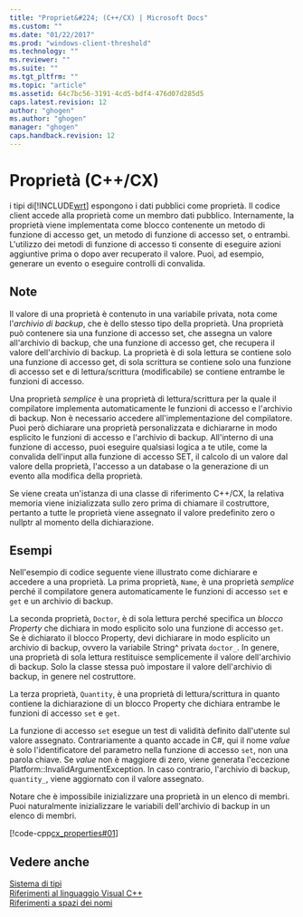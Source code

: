 ```yaml
---
title: "Propriet&#224; (C++/CX) | Microsoft Docs"
ms.custom: ""
ms.date: "01/22/2017"
ms.prod: "windows-client-threshold"
ms.technology: ""
ms.reviewer: ""
ms.suite: ""
ms.tgt_pltfrm: ""
ms.topic: "article"
ms.assetid: 64c7bc56-3191-4cd5-bdf4-476d07d285d5
caps.latest.revision: 12
author: "ghogen"
ms.author: "ghogen"
manager: "ghogen"
caps.handback.revision: 12
---
```

# Propriet&#224; (C++/CX)
i tipi di[!INCLUDE[wrt](../cppcx/includes/wrt-md.md)] espongono i dati pubblici come proprietà. Il codice client accede alla proprietà come un membro dati pubblico. Internamente, la proprietà viene implementata come blocco contenente un metodo di funzione di accesso get, un metodo di funzione di accesso set, o entrambi. L'utilizzo dei metodi di funzione di accesso ti consente di eseguire azioni aggiuntive prima o dopo aver recuperato il valore. Puoi, ad esempio, generare un evento o eseguire controlli di convalida.  
  
## Note  
 Il valore di una proprietà è contenuto in una variabile privata, nota come l'*archivio di backup*, che è dello stesso tipo della proprietà. Una proprietà può contenere sia una funzione di accesso set, che assegna un valore all'archivio di backup, che una funzione di accesso get, che recupera il valore dell'archivio di backup. La proprietà è di sola lettura se contiene solo una funzione di accesso get, di sola scrittura se contiene solo una funzione di accesso set e di lettura\/scrittura \(modificabile\) se contiene entrambe le funzioni di accesso.  
  
 Una proprietà *semplice* è una proprietà di lettura\/scrittura per la quale il compilatore implementa automaticamente le funzioni di accesso e l'archivio di backup. Non è necessario accedere all'implementazione del compilatore. Puoi però dichiarare una proprietà personalizzata e dichiararne in modo esplicito le funzioni di accesso e l'archivio di backup. All'interno di una funzione di accesso, puoi eseguire qualsiasi logica a te utile, come la convalida dell'input alla funzione di accesso SET, il calcolo di un valore dal valore della proprietà, l'accesso a un database o la generazione di un evento alla modifica della proprietà.  
  
 Se viene creata un'istanza di una classe di riferimento C\+\+\/CX, la relativa memoria viene inizializzata sullo zero prima di chiamare il costruttore, pertanto a tutte le proprietà viene assegnato il valore predefinito zero o nullptr al momento della dichiarazione.  
  
## Esempi  
 Nell'esempio di codice seguente viene illustrato come dichiarare e accedere a una proprietà. La prima proprietà, `Name`, è una proprietà *semplice* perché il compilatore genera automaticamente le funzioni di accesso `set` e `get` e un archivio di backup.  
  
 La seconda proprietà, `Doctor`, è di sola lettura perché specifica un *blocco Property* che dichiara in modo esplicito solo una funzione di accesso `get`. Se è dichiarato il blocco Property, devi dichiarare in modo esplicito un archivio di backup, ovvero la variabile String^ privata `doctor_`. In genere, una proprietà di sola lettura restituisce semplicemente il valore dell'archivio di backup. Solo la classe stessa può impostare il valore dell'archivio di backup, in genere nel costruttore.  
  
 La terza proprietà, `Quantity`, è una proprietà di lettura\/scrittura in quanto contiene la dichiarazione di un blocco Property che dichiara entrambe le funzioni di accesso `set` e `get`.  
  
 La funzione di accesso `set` esegue un test di validità definito dall'utente sul valore assegnato. Contrariamente a quanto accade in C\#, qui il nome *value* è solo l'identificatore del parametro nella funzione di accesso `set`, non una parola chiave. Se *value* non è maggiore di zero, viene generata l'eccezione Platform::InvalidArgumentException. In caso contrario, l'archivio di backup, `quantity_`, viene aggiornato con il valore assegnato.  
  
 Notare che è impossibile inizializzare una proprietà in un elenco di membri. Puoi naturalmente inizializzare le variabili dell'archivio di backup in un elenco di membri.  
  
 [!code-cpp[cx_properties#01](../snippets/cpp/VS_Snippets_Misc/cx_properties/cpp/class1.h#01)]  
  
## Vedere anche  
 [Sistema di tipi](../cppcx/type-system-c-cx.md)   
 [Riferimenti al linguaggio Visual C\+\+](../cppcx/visual-c-language-reference-c-cx.md)   
 [Riferimenti a spazi dei nomi](../cppcx/namespaces-reference-c-cx.md)